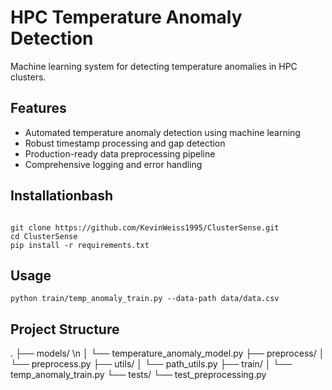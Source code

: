 # HPC Temperature Anomaly Detection

Machine learning system for detecting temperature anomalies in HPC clusters.

## Features
- Automated temperature anomaly detection using machine learning
- Robust timestamp processing and gap detection
- Production-ready data preprocessing pipeline
- Comprehensive logging and error handling

## Installationbash

```

git clone https://github.com/KevinWeiss1995/ClusterSense.git
cd ClusterSense
pip install -r requirements.txt

```
## Usage

```
python train/temp_anomaly_train.py --data-path data/data.csv
```

## Project Structure

.
├── models/ \n
│   └── temperature_anomaly_model.py
├── preprocess/
│   └── preprocess.py
├── utils/
│   └── path_utils.py
├── train/
│   └── temp_anomaly_train.py
└── tests/
    └── test_preprocessing.py



